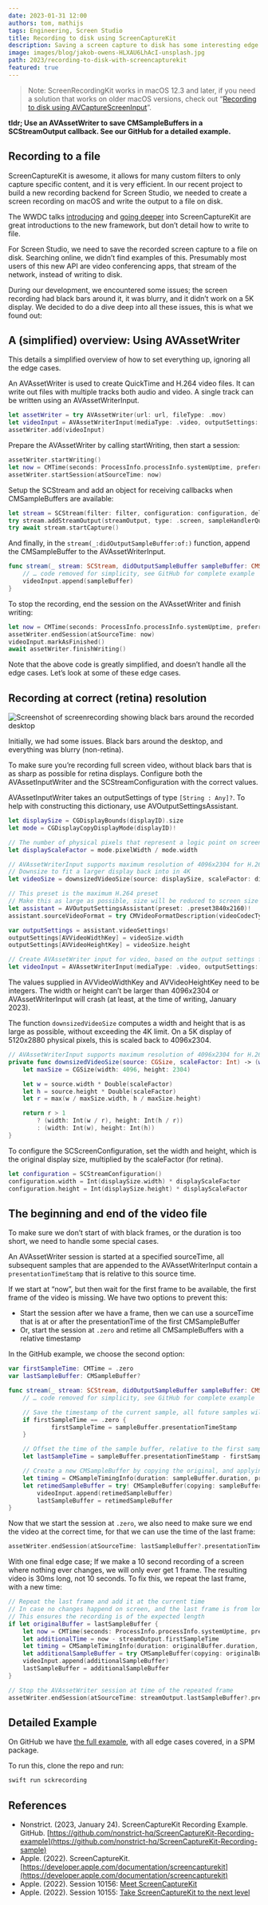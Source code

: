 ```yaml
---
date: 2023-01-31 12:00
authors: tom, mathijs
tags: Engineering, Screen Studio
title: Recording to disk using ScreenCaptureKit
description: Saving a screen capture to disk has some interesting edge cases when using ScreenCaptureKit. The documentation and WWDC videos don't really cover using the captured frame samples. We created an example.
image: images/blog/jakob-owens-HLXAU6LhAcI-unsplash.jpg
path: 2023/recording-to-disk-with-screencapturekit
featured: true
---
```


> Note: ScreenRecordingKit works in macOS 12.3 and later, if you need a solution that works on older macOS versions, check out “[Recording to disk using AVCaptureScreenInput](/blog/2023/recording-to-disk-with-avcapturescreeninput)”.

**tldr; Use an AVAssetWriter to save CMSampleBuffers in a SCStreamOutput callback. See our GitHub for a detailed example.**

## Recording to a file

ScreenCaptureKit is awesome, it allows for many custom filters to only capture specific content, and it is very efficient. In our recent project to build a new recording backend for Screen Studio, we needed to create a screen recording on macOS and write the output to a file on disk.

The WWDC talks [introducing](https://developer.apple.com/wwdc22/10156) and [going deeper](https://developer.apple.com/wwdc22/10155) into ScreenCaptureKit are great introductions to the new framework, but don’t detail how to write to file.

For Screen Studio, we need to save the recorded screen capture to a file on disk. Searching online, we didn’t find examples of this. Presumably most users of this new API are video conferencing apps, that stream of the network, instead of writing to disk.

During our development, we encountered some issues; the screen recording had black bars around it, it was blurry, and it didn’t work on a 5K display. We decided to do a dive deep into all these issues, this is what we found out:

## A (simplified) overview: Using AVAssetWriter

This details a simplified overview of how to set everything up, ignoring all the edge cases.

An AVAssetWriter is used to create QuickTime and H.264 video files. It can write out files with multiple tracks both audio and video. A single track can be written using an AVAssetWriterInput.

```swift
let assetWriter = try AVAssetWriter(url: url, fileType: .mov)
let videoInput = AVAssetWriterInput(mediaType: .video, outputSettings: nil)
assetWriter.add(videoInput)
```

Prepare the AVAssetWriter by calling startWriting, then start a session:

```swift
assetWriter.startWriting()
let now = CMTime(seconds: ProcessInfo.processInfo.systemUptime, preferredTimescale: 100)
assetWriter.startSession(atSourceTime: now)
```

Setup the SCStream and add an object for receiving callbacks when CMSampleBuffers are available:

```swift
let stream = SCStream(filter: filter, configuration: configuration, delegate: **nil**)
try stream.addStreamOutput(streamOutput, type: .screen, sampleHandlerQueue: videoSampleBufferQueue)
try await stream.startCapture()
```

And finally, in the `stream(_:didOutputSampleBuffer:of:)` function, append the CMSampleBuffer to the AVAssetWriterInput.

```swift
func stream(_ stream: SCStream, didOutputSampleBuffer sampleBuffer: CMSampleBuffer, of type: SCStreamOutputType) {
    // … code removed for simplicity, see GitHub for complete example
    videoInput.append(sampleBuffer)
}
```

To stop the recording, end the session on the AVAssetWriter and finish writing:

```swift
let now = CMTime(seconds: ProcessInfo.processInfo.systemUptime, preferredTimescale: 100)
assetWriter.endSession(atSourceTime: now)
videoInput.markAsFinished()
await assetWriter.finishWriting()
```

Note that the above code is greatly simplified, and doesn’t handle all the edge cases. Let’s look at some of these edge cases.

## Recording at correct (retina) resolution

![Screenshot of screenrecording showing black bars around the recorded desktop](/images/blog/recording-to-disk-with-screencapturekit-black-bars.png)
<figcaption>Initially, we had some issues. Black bars around the desktop, and everything was blurry (non-retina).</figcaption>

To make sure you’re recording full screen video, without black bars that is as sharp as possible for retina displays. Configure both the AVAssetInputWriter and the SCStreamConfiguration with the correct values.

AVAssetInputWriter takes an outputSettings of type `[String : Any]?`. To help with constructing this dictionary, use AVOutputSettingsAssistant.


```swift
let displaySize = CGDisplayBounds(displayID).size
let mode = CGDisplayCopyDisplayMode(displayID)!

// The number of physical pixels that represent a logic point on screen, currently 2 for MacBook Pro retina displays
let displayScaleFactor = mode.pixelWidth / mode.width

// AVAssetWriterInput supports maximum resolution of 4096x2304 for H.264
// Downsize to fit a larger display back into in 4K
let videoSize = downsizedVideoSize(source: displaySize, scaleFactor: displayScaleFactor)

// This preset is the maximum H.264 preset
// Make this as large as possible, size will be reduced to screen size by computed videoSize
let assistant = AVOutputSettingsAssistant(preset: .preset3840x2160)!
assistant.sourceVideoFormat = try CMVideoFormatDescription(videoCodecType: .h264 , width: videoSize.width, height: videoSize.height)

var outputSettings = assistant.videoSettings!
outputSettings[AVVideoWidthKey] = videoSize.width
outputSettings[AVVideoHeightKey] = videoSize.height

// Create AVAssetWriter input for video, based on the output settings from the Assistant
let videoInput = AVAssetWriterInput(mediaType: .video, outputSettings: outputSettings)
```

The values supplied in AVVideoWidthKey and AVVideoHeightKey need to be integers. The width or height can’t be larger than 4096x2304 or AVAssetWriterInput will crash (at least, at the time of writing, January 2023).

The function `downsizedVideoSize` computes a width and height that is as large as possible, without exceeding the 4K limit. On a 5K display of 5120x2880 physical pixels, this is scaled back to 4096x2304.

```swift
// AVAssetWriterInput supports maximum resolution of 4096x2304 for H.264
private func downsizedVideoSize(source: CGSize, scaleFactor: Int) -> (width: Int, height: Int) {
    let maxSize = CGSize(width: 4096, height: 2304)

    let w = source.width * Double(scaleFactor)
    let h = source.height * Double(scaleFactor)
    let r = max(w / maxSize.width, h / maxSize.height)

    return r > 1
        ? (width: Int(w / r), height: Int(h / r))
        : (width: Int(w), height: Int(h))
}
```

To configure the SCScreenConfiguration, set the width and height, which is the original display size, multiplied by the scaleFactor (for retina).

```swift
let configuration = SCStreamConfiguration()
configuration.width = Int(displaySize.width) * displayScaleFactor
configuration.height = Int(displaySize.height) * displayScaleFactor
```

## The beginning and end of the video file

To make sure we don’t start of with black frames, or the duration is too short, we need to handle some special cases.

An AVAssetWriter session is started at a specified sourceTime, all subsequent samples that are appended to the AVAssetWriterInput contain a `presentationTimeStamp` that is relative to this source time. 

If we start at “now”, but then wait for the first frame to be available, the first frame of the video is missing. We have two options to prevent this:

- Start the session after we have a frame, then we can use a sourceTime that is at or after the presentationTime of the first CMSampleBuffer
- Or, start the session at `.zero` and retime all CMSampleBuffers with a relative timestamp

In the GitHub example, we choose the second option:

```swift
var firstSampleTime: CMTime = .zero
var lastSampleBuffer: CMSampleBuffer?

func stream(_ stream: SCStream, didOutputSampleBuffer sampleBuffer: CMSampleBuffer, of type: SCStreamOutputType) {
    // … code removed for simplicity, see GitHub for complete example

    // Save the timestamp of the current sample, all future samples will be offset by this
    if firstSampleTime == .zero {
            firstSampleTime = sampleBuffer.presentationTimeStamp
    }

    // Offset the time of the sample buffer, relative to the first sample
    let lastSampleTime = sampleBuffer.presentationTimeStamp - firstSampleTime

    // Create a new CMSampleBuffer by copying the original, and applying the new presentationTimeStamp
    let timing = CMSampleTimingInfo(duration: sampleBuffer.duration, presentationTimeStamp: lastSampleTime, decodeTimeStamp: sampleBuffer.decodeTimeStamp)
    let retimedSampleBuffer = try! CMSampleBuffer(copying: sampleBuffer, withNewTiming: [timing])
        videoInput.append(retimedSampleBuffer)
        lastSampleBuffer = retimedSampleBuffer
}
```

Now that we start the session at `.zero`, we also need to make sure we end the video at the correct time, for that we can use the time of the last frame:

```swift
assetWriter.endSession(atSourceTime: lastSampleBuffer?.presentationTimeStamp ?? .zero)
```

With one final edge case; If we make a 10 second recording of a screen where nothing ever changes, we will only ever get 1 frame. The resulting video is 30ms long, not 10 seconds. To fix this, we repeat the last frame, with a new time:

```swift
// Repeat the last frame and add it at the current time
// In case no changes happend on screen, and the last frame is from long ago
// This ensures the recording is of the expected length
if let originalBuffer = lastSampleBuffer {
    let now = CMTime(seconds: ProcessInfo.processInfo.systemUptime, preferredTimescale: 100)
    let additionalTime = now - streamOutput.firstSampleTime
    let timing = CMSampleTimingInfo(duration: originalBuffer.duration, presentationTimeStamp: additionalTime, decodeTimeStamp: originalBuffer.decodeTimeStamp)
    let additionalSampleBuffer = try CMSampleBuffer(copying: originalBuffer, withNewTiming: [timing])
    videoInput.append(additionalSampleBuffer)
    lastSampleBuffer = additionalSampleBuffer
}

// Stop the AVAssetWriter session at time of the repeated frame
assetWriter.endSession(atSourceTime: streamOutput.lastSampleBuffer?.presentationTimeStamp ?? .zero)
```

## Detailed Example

On GitHub we have [the full example](https://github.com/nonstrict-hq/ScreenCaptureKit-Recording-example), with all edge cases covered, in a SPM package.

To run this, clone the repo and run:

```swift
swift run sckrecording
```

## References

- Nonstrict. (2023, January 24). ScreenCaptureKit Recording Example. GitHub. [https://github.com/nonstrict-hq/ScreenCaptureKit-Recording-example](https://github.com/nonstrict-hq/ScreenCaptureKit-Recording-sample)
- Apple. (2022). ScreenCaptureKit. [https://developer.apple.com/documentation/screencapturekit](https://developer.apple.com/documentation/screencapturekit)
- Apple. (2022). Session 10156: [Meet ScreenCaptureKit](https://developer.apple.com/wwdc22/10156)
- Apple. (2022). Session 10155: [Take ScreenCaptureKit to the next level](https://developer.apple.com/wwdc22/10155)
